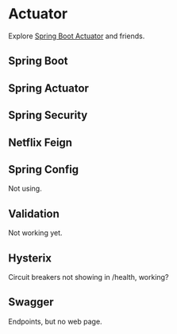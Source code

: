 # Actuator

Explore [Spring Boot Actuator](https://spring.io/guides/gs/actuator-service/)
and friends.

## Spring Boot

## Spring Actuator

## Spring Security

## Netflix Feign

## Spring Config

Not using.

## Validation

Not working yet.

## Hysterix

Circuit breakers not showing in /health, working?

## Swagger

Endpoints, but no web page.
